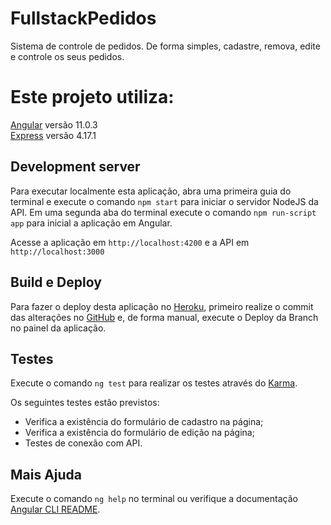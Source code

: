 # FullstackPedidos

Sistema de controle de pedidos. De forma simples, cadastre, remova, edite e controle os seus pedidos.

# Este projeto utiliza: 

[Angular](https://angular.io) versão 11.0.3<br>
[Express](https://expressjs.com) versão 4.17.1

## Development server

Para executar localmente esta aplicação, abra uma primeira guia do terminal e execute o comando `npm start` para iniciar o servidor NodeJS da API. Em uma segunda aba do terminal execute o comando `npm run-script app` para inicial a aplicação em Angular.

Acesse a aplicação em `http://localhost:4200` e a API em `http://localhost:3000`

## Build e Deploy

Para fazer o deploy desta aplicação no [Heroku](https://heroku.com), primeiro realize o commit das alterações no [GitHub](https://github.com/paulotokarski/fullstack-pedidos) e, de forma manual, execute o Deploy da Branch no painel da aplicação.

## Testes

Execute o comando `ng test` para realizar os testes através do [Karma](https://karma-runner.github.io).

Os seguintes testes estão previstos:
<ul>
  <li>Verifica a existência do formulário de cadastro na página;</li>
  <li>Verifica a existência do formulário de edição na página;</li>
  <li>Testes de conexão com API.</li>
</ul>

## Mais Ajuda

Execute o comando `ng help` no terminal ou verifique a documentação [Angular CLI README](https://github.com/angular/angular-cli/blob/master/README.md).
